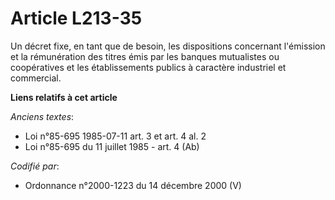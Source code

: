 # Article L213-35

Un décret fixe, en tant que de besoin, les dispositions concernant l'émission et la rémunération des titres émis par les
banques mutualistes ou coopératives et les établissements publics à caractère industriel et commercial.

**Liens relatifs à cet article**

_Anciens textes_:

  - Loi n°85-695 1985-07-11 art. 3 et art. 4 al. 2
  - Loi n°85-695 du 11 juillet 1985 - art. 4 (Ab)

_Codifié par_:

  - Ordonnance n°2000-1223 du 14 décembre 2000 (V)
